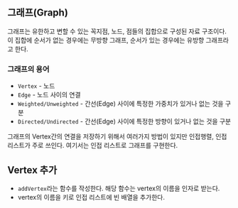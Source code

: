 ## 그래프(Graph)

그래프는 유한하고 변할 수 있는 꼭지점, 노드, 점들의 집합으로 구성된 자료 구조이다.
이 집합에 순서가 없는 경우에는 무방향 그래프, 순서가 있는 경우에는 유방향 그래프라고 한다.

### 그래프의 용어

- `Vertex` - 노드
- `Edge` -  노드 사이의 연결
- `Weighted/Unweighted` - 간선(Edge) 사이에 특정한 가중치가 있거나 없는 것을 구분
- `Directed/Undirected` - 간선(Edge) 사이에 특정한 방향이 있거나 없는 것을 구분

그래프의 Vertex간의 연결을 저장하기 위해서 여러가지 방법이 있지만 인접행렬, 인접 리스트가 주로 쓰인다. 여기서는 인접 리스트로 그래프를 구현한다.

## Vertex 추가

- `addVertex`라는 함수를 작성한다. 해당 함수는 vertex의 이름을 인자로 받는다.
- vertex의 이름을 키로 인접 리스트에 빈 배열을 추가한다.